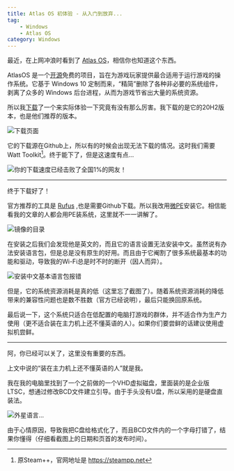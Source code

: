 ```yaml
---
title: Atlas OS 初体验 - 从入门到放弃...
tag: 
    - Windows
    - Atlas OS
category: Windows
---
```

最近，在上网冲浪时看到了 [Atlas OS](https://atlasos.net/)，相信你也知道这个东西。

AtlasOS 是一个[开源](https://github.com/Atlas-OS/Atlas)免费的项目，旨在为游戏玩家提供最合适用于运行游戏的操作系统。它基于 Windows 10 定制而来，“精简”删除了各种非必要的系统组件，剥离了众多的 Windows 后台进程，从而为游戏节省出大量的系统资源。


<!-- more -->

所以我[下载](https://atlasos.net/downloads)了一个来实际体验一下究竟有没有那么厉害。我下载的是它的20H2版本，也是他们推荐的版本。

![下载页面](https://image.hestudio.net/img/2022/12/11/6395c5629da61.png)

它的下载源在Github上，所以有的时候会出现无法下载的情况。这时我们需要Watt Toolkit[^1]。终于能下了，但是这速度有点...

![你的下载速度已经击败了全国1%的网友！](https://image.hestudio.net/img/2022/12/11/6395d3fca51d8.png)

[^1]: 原Steam++，官网地址是 https://steampp.net

--- 
终于下载好了！

官方推荐的工具是 [Rufus](https://rufus.ie/zh/) ,也是需要Github下载。所以我改用[微PE](https://www.wepe.com.cn/)安装它。相信能看我的文章的人都会用PE装系统，这里就不一一讲解了。

![镜像的目录](https://image.hestudio.net/img/2022/12/11/6395d75838555.png)


在安装之后我们会发现他是英文的，而且它的语言设置无法安装中文。虽然说有办法安装语言包，但是总是没有原生的好用。而且由于它阉割了很多系统最基本的功能和驱动，导致我的Wi-Fi总是时不时的断开（因人而异）。

![安装中文基本语言包报错](https://image.hestudio.net/img/2022/12/11/6395d80023c6f.png)

但是，它的系统资源消耗是真的低（这里忘了截图了）。随着系统资源消耗的降低带来的兼容性问题也是数不胜数（官方已经说明），最后只能换回原系统。


最后说一下，这个系统只适合在低配置的电脑打游戏的群体，并不适合作为生产力使用（更不适合装在主力机上还不懂英语的人）。如果你们要尝鲜的话建议使用虚拟机尝鲜。

---
阿，你已经可以关了，这里没有重要的东西。

上文中说的“装在主力机上还不懂英语的人”就是我。

我在我的电脑里找到了一个之前做的一个VHD虚拟磁盘，里面装的是企业版LTSC，想通过修改BCD文件建立引导。由于手头没有U盘，所以采用的是硬盘直装法。

![外星语言...](https://image.hestudio.net/img/2022/12/11/6395e18201e3f.png)

由于心情原因，导致我把C盘给格式化了，而且BCD文件内的一个字母打错了，结果你懂得（仔细看截图上的日期和页首的发布时间）。

<Share colorful />
